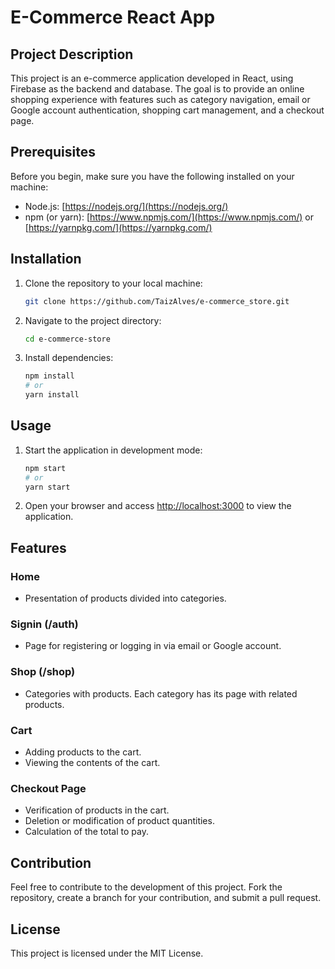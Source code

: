 # E-Commerce React App

## Project Description

This project is an e-commerce application developed in React, using Firebase as the backend and database. The goal is to provide an online shopping experience with features such as category navigation, email or Google account authentication, shopping cart management, and a checkout page.

## Prerequisites

Before you begin, make sure you have the following installed on your machine:

- Node.js: [https://nodejs.org/](https://nodejs.org/)
- npm (or yarn): [https://www.npmjs.com/](https://www.npmjs.com/) or [https://yarnpkg.com/](https://yarnpkg.com/)

## Installation

1. Clone the repository to your local machine:

    ```bash
    git clone https://github.com/TaizAlves/e-commerce_store.git
    ```

2. Navigate to the project directory:

    ```bash
    cd e-commerce-store
    ```

3. Install dependencies:

    ```bash
    npm install
    # or
    yarn install
    ```

## Usage

1. Start the application in development mode:

    ```bash
    npm start
    # or
    yarn start
    ```

2. Open your browser and access [http://localhost:3000](http://localhost:3000) to view the application.



## Features

### Home

- Presentation of products divided into categories.

### Signin (/auth)

- Page for registering or logging in via email or Google account.

### Shop (/shop)

- Categories with products. Each category has its page with related products.

### Cart

- Adding products to the cart.
- Viewing the contents of the cart.

### Checkout Page

- Verification of products in the cart.
- Deletion or modification of product quantities.
- Calculation of the total to pay.

## Contribution

Feel free to contribute to the development of this project. Fork the repository, create a branch for your contribution, and submit a pull request.

## License

This project is licensed under the MIT License.
